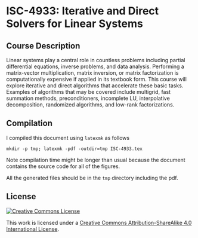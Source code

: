 # ISC-4933:  Iterative and Direct Solvers for Linear Systems

## Course Description
Linear systems play a central role in countless problems including partial differential equations,
inverse problems, and data analysis. Performing a matrix-vector multiplication, matrix inversion,
or matrix factorization is computationally expensive if applied in its textbook form. This course will
explore iterative and direct algorithms that accelerate these basic tasks. Examples of algorithms
that may be covered include multigrid, fast summation methods, preconditioners, incomplete LU,
interpolative decomposition, randomized algorithms, and low-rank factorizations.

## Compilation

I compiled this document using `latexmk` as follows

```
mkdir -p tmp; latexmk -pdf -outdir=tmp ISC-4933.tex
```

Note compilation time might be longer than usual because the document contains the source code for 
all of the figures.

All the generated files should be in the `tmp` directory including the pdf. 

## License
[![Creative Commons License](https://i.creativecommons.org/l/by-sa/4.0/88x31.png)](http://creativecommons.org/licenses/by-sa/4.0/)

This work is licensed under a [Creative Commons Attribution-ShareAlike 4.0 International License](http://creativecommons.org/licenses/by-sa/4.0/).
